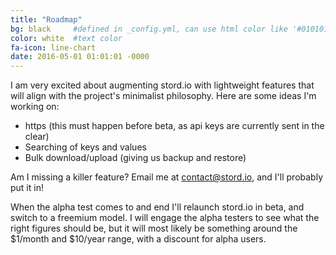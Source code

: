 ```yaml
---
title: "Roadmap"
bg: black     #defined in _config.yml, can use html color like '#010101'
color: white  #text color
fa-icon: line-chart
date: 2016-05-01 01:01:01 -0000
---
```


I am very excited about augmenting stord.io with lightweight features that will align with the project's minimalist philosophy. Here are some ideas I'm working on:

 - https (this must happen before beta, as api keys are currently sent in the clear)
 - Searching of keys and values
 - Bulk download/upload (giving us backup and restore)

Am I missing a killer feature? Email me at <contact@stord.io>, and I'll probably put it in!

When the alpha test comes to and end I'll relaunch stord.io in beta, and switch to a freemium model. I will engage the alpha testers to see what the right figures should be, but it will most likely be something around the $1/month and $10/year range, with a discount for alpha users.
